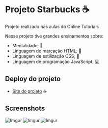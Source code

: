 # Projeto Starbucks ☕

Projeto realizado nas aulas do Online Tutorials

Nesse projeto tive grandes ensinamentos sobre:
- Mentalidade; 🧠
- Linguagem de marcação HTML; 🦴
- Linguagem de estilização CSS; 🎨
- Linguagem de programação JavaScript. ‍💻

## Deploy do projeto

- [Site do projeto](https://gabrielcunha1.github.io/starbucks-project/) ☕

## Screenshots

![Imgur](https://imgur.com/undefined)
![Imgur](https://imgur.com/UoigN6B)
![Imgur](https://imgur.com/x0CKEjl)
